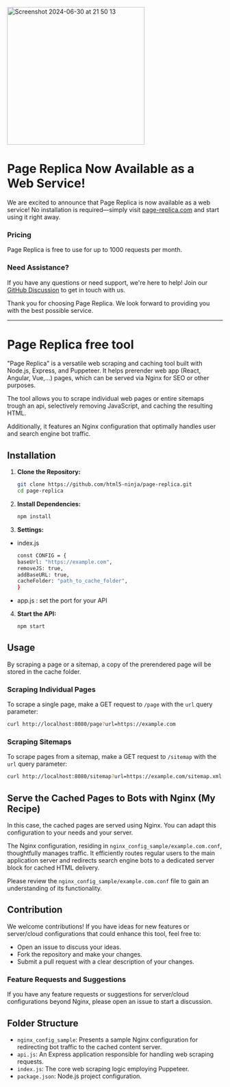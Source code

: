 <img width="321" alt="Screenshot 2024-06-30 at 21 50 13" src="https://github.com/html5-ninja/page-replica/assets/2590579/d606e994-b6ac-4235-9ff6-5ec7a76fa095">

# Page Replica Now Available as a Web Service!

We are excited to announce that Page Replica is now available as a web service! No installation is required—simply visit [page-replica.com](https://page-replica.com) and start using it right away.

### Pricing
Page Replica is free to use for up to 1000 requests per month.

### Need Assistance?
If you have any questions or need support, we're here to help! Join our [GitHub Discussion](https://github.com/html5-ninja/page-replica/discussions/3) to get in touch with us.

Thank you for choosing Page Replica. We look forward to providing you with the best possible service.

---

# Page Replica free tool

"Page Replica" is a versatile web scraping and caching tool built with Node.js, Express, and Puppeteer. It helps prerender web app (React, Angular, Vue,...) pages, which can be served via Nginx for SEO or other purposes.

The tool allows you to scrape individual web pages or entire sitemaps trough an api, selectively removing JavaScript, and caching the resulting HTML.

Additionally, it features an Nginx configuration that optimally handles user and search engine bot traffic.


## Installation

1. **Clone the Repository:**

   ```bash
   git clone https://github.com/html5-ninja/page-replica.git
   cd page-replica
   ```

2. **Install Dependencies:**

   ```bash
   npm install
   ```

3. **Settings:**
- index.js 
   ```bash
   const CONFIG = {
   baseUrl: "https://example.com",
   removeJS: true,
   addBaseURL: true,
   cacheFolder: "path_to_cache_folder",
   }
   ```
- app.js : set the port for your API

4. **Start the API:**

   ```bash
   npm start
   ```

## Usage

By scraping a page or a sitemap, a copy of the prerendered page will be stored in the cache folder.

### Scraping Individual Pages

To scrape a single page, make a GET request to `/page` with the `url` query parameter:

```bash
curl http://localhost:8080/page?url=https://example.com
```

### Scraping Sitemaps

To scrape pages from a sitemap, make a GET request to `/sitemap` with the `url` query parameter:

```bash
curl http://localhost:8080/sitemap?url=https://example.com/sitemap.xml
```

## Serve the Cached Pages to Bots with Nginx (My Recipe)

In this case, the cached pages are served using Nginx. You can adapt this configuration to your needs and your server.

The Nginx configuration, residing in `nginx_config_sample/example.com.conf`, thoughtfully manages traffic. 
It efficiently routes regular users to the main application server and redirects search engine bots to a dedicated server block for cached HTML delivery.

Please review the `nginx_config_sample/example.com.conf` file to gain an understanding of its functionality.

## Contribution
We welcome contributions! If you have ideas for new features or server/cloud configurations that could enhance this tool, feel free to:

- Open an issue to discuss your ideas.
- Fork the repository and make your changes.
- Submit a pull request with a clear description of your changes.

### Feature Requests and Suggestions
If you have any feature requests or suggestions for server/cloud configurations beyond Nginx, please open an issue to start a discussion.

## Folder Structure

- `nginx_config_sample`: Presents a sample Nginx configuration for redirecting bot traffic to the cached content server.
- `api.js`: An Express application responsible for handling web scraping requests.
- `index.js`: The core web scraping logic employing Puppeteer.
- `package.json`: Node.js project configuration.
